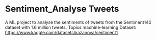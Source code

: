 # Sentiment_Analyse Tweets
A ML project to analyse the sentiments of tweets from the Sentiment140 dataset with 1.6 million tweets.  Topics machine-learning Dataset: https://www.kaggle.com/datasets/kazanova/sentiment1
